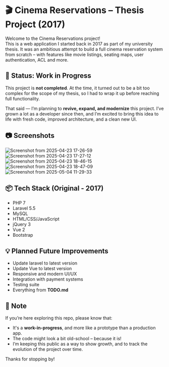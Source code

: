 # 🎬 Cinema Reservations – Thesis Project (2017)

Welcome to the Cinema Reservations project!  
This is a web application I started back in 2017 as part of my university thesis. It was an ambitious attempt to build a full cinema reservation system from scratch – with features like movie listings, seating maps, user authentication, ACL and more.

## 🚧 Status: Work in Progress

This project is **not completed**. At the time, it turned out to be a bit too complex for the scope of my thesis, so I had to wrap it up before reaching full functionality.

That said — I’m planning to **revive, expand, and modernize** this project. I’ve grown a lot as a developer since then, and I’m excited to bring this idea to life with fresh code, improved architecture, and a clean new UI.

## 📷 Screenshots
![Screenshot from 2025-04-23 17-26-59](https://github.com/user-attachments/assets/916a3298-d4f4-4e3c-9d13-7fa63243847b)
![Screenshot from 2025-04-23 17-27-12](https://github.com/user-attachments/assets/37876869-13c0-465c-b945-1c3ee912292f)
![Screenshot from 2025-04-23 18-46-15](https://github.com/user-attachments/assets/160245b3-f5b8-481f-977d-ef150c29e826)
![Screenshot from 2025-04-23 18-47-09](https://github.com/user-attachments/assets/0b88db89-c870-449f-bd2a-e549947c8001)
![Screenshot from 2025-05-04 11-29-33](https://github.com/user-attachments/assets/6202d3d7-1555-4dfb-a299-760fa66b5bae)

## 📦 Tech Stack (Original - 2017)
- PHP 7
- Laravel 5.5
- MySQL
- HTML/CSS/JavaScript
- jQuery 3
- Vue 2
- Bootstrap

## 💡 Planned Future Improvements 
- Update laravel to latest version
- Update Vue to latest version
- Responsive and modern UI/UX
- Integration with payment systems
- Testing suite
- Everything from **TODO.md**

## 📝 Note
If you’re here exploring this repo, please know that:
- It's a **work-in-progress**, and more like a prototype than a production app.
- The code might look a bit old-school – because it is! 
- I’m keeping this public as a way to show growth, and to track the evolution of the project over time.


Thanks for stopping by!
